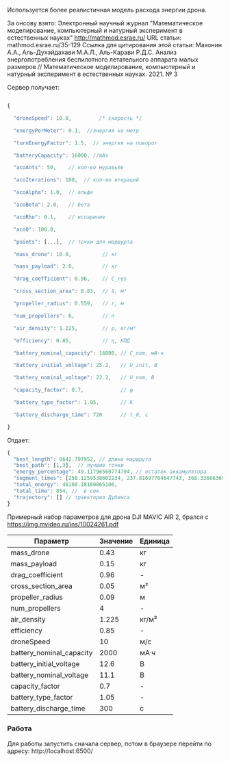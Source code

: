 Используется более реалистичная модель расхода энергии дрона.

За онсову взято:
Электронный научный журнал "Математическое моделирование, компьютерный и натурный эксперимент в естественных науках" http://mathmod.esrae.ru/
URL статьи: mathmod.esrae.ru/35-129
Ссылка для цитирования этой статьи:
Махонин А.А., Аль-Духэйдахави М.А.Л., Аль-Карави Р.Д.С. Анализ энергопотребления беспилотного летательного аппарата малых размеров // Математическое моделирование, компьютерный и натурный эксперимент в естественных науках. 2021. № 3

  
  Сервер получает:

``` js

{

  "droneSpeed": 10.0,         /* скорость */

  "energyPerMeter": 0.1,  //энергия на метр

  "turnEnergyFactor": 1.5,  // энергия на поворот

  "batteryCapacity": 16000, //mAч

  "acoAnts": 50,    // кол-во муравьёв

  "acoIterations": 100,  // кол-во итераций

  "acoAlpha": 1.0,  // альфа

  "acoBeta": 2.0,   // бета

  "acoRho": 0.1,    // испарение

  "acoQ": 100.0,

  "points": [...],  // точки для маршурта

  "mass_drone": 10.0,          // кг

  "mass_payload": 2.0,         // кг

  "drag_coefficient": 0.96,    // C_res

  "cross_section_area": 0.83,  // S, м²

  "propeller_radius": 0.559,   // r, м

  "num_propellers": 6,         // n

  "air_density": 1.225,        // ρ, кг/м³

  "efficiency": 0.85,          // η, КПД

  "battery_nominal_capacity": 16000, // C_nom, мА·ч

  "battery_initial_voltage": 25.2,   // U_init, В

  "battery_nominal_voltage": 22.2,   // U_nom, В

  "capacity_factor": 0.7,            // φ

  "battery_type_factor": 1.05,       // K

  "battery_discharge_time": 720      // t_0, с

}

```
Отдает:

``` js
{
  "best_length": 8642.797952, // длина маршрута
  "best_path": [1,3],  // лучшие точки
  "energy_percentage": 49.11796560774794, // остаток аккамулятора
  "segment_times": [258.1259538602234, 237.81697764647743, 368.3368636932993], // время по сегментам 
  "total_energy": 46160.18160065106,
  "total_time": 854, //  в сек
  "trajectory": [] // траектория Дубинса
}
```




Примерный набор параметров для дрона DJI MAVIC AIR 2, брался с https://img.mvideo.ru/ins/10024261.pdf
  

|Параметр|Значение|Единица|
|---|---|---|
|mass_drone|0.43|кг|
|mass_payload|0.15|кг|
|drag_coefficient|0.96|-|
|cross_section_area|0.05|м²|
|propeller_radius|0.09|м|
|num_propellers|4|-|
|air_density|1.225|кг/м³|
|efficiency|0.85|-|
|droneSpeed|10|м/с|
|battery_nominal_capacity|2000|мА·ч|
|battery_initial_voltage|12.6|В|
|battery_nominal_voltage|11.1|В|
|capacity_factor|0.7|-|
|battery_type_factor|1.05|-|
|battery_discharge_time|300|с|


### Работа

Для работы запустить сначала сервер, потом в браузере перейти по адресу:
http://localhost:6500/ 


